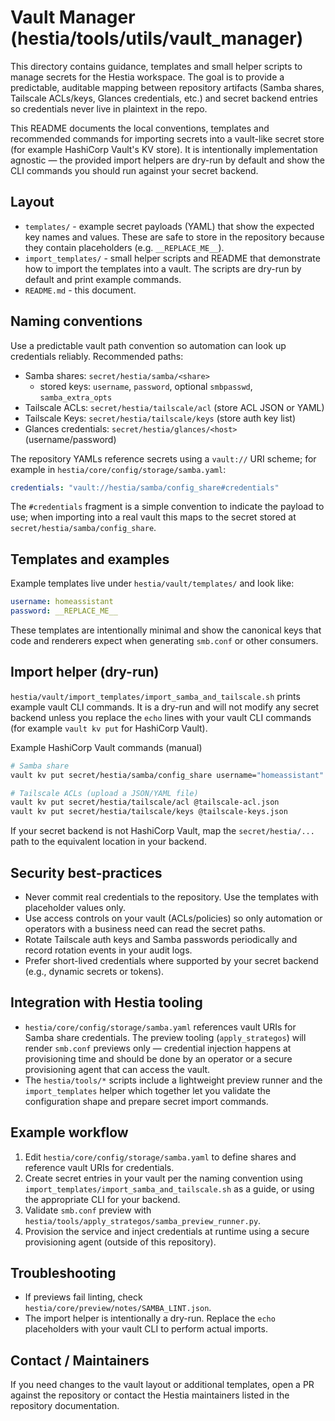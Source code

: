 # Vault Manager (hestia/tools/utils/vault_manager)

This directory contains guidance, templates and small helper scripts to
manage secrets for the Hestia workspace. The goal is to provide a
predictable, auditable mapping between repository artifacts (Samba
shares, Tailscale ACLs/keys, Glances credentials, etc.) and secret
backend entries so credentials never live in plaintext in the repo.

This README documents the local conventions, templates and recommended
commands for importing secrets into a vault-like secret store (for
example HashiCorp Vault's KV store). It is intentionally implementation
agnostic — the provided import helpers are dry-run by default and show
the CLI commands you should run against your secret backend.

## Layout

- `templates/` - example secret payloads (YAML) that show the expected
	key names and values. These are safe to store in the repository because
	they contain placeholders (e.g. `__REPLACE_ME__`).
- `import_templates/` - small helper scripts and README that demonstrate
	how to import the templates into a vault. The scripts are dry-run by
	default and print example commands.
- `README.md` - this document.

## Naming conventions

Use a predictable vault path convention so automation can look up
credentials reliably. Recommended paths:

- Samba shares: `secret/hestia/samba/<share>`
	- stored keys: `username`, `password`, optional `smbpasswd`, `samba_extra_opts`
- Tailscale ACLs: `secret/hestia/tailscale/acl` (store ACL JSON or YAML)
- Tailscale Keys: `secret/hestia/tailscale/keys` (store auth key list)
- Glances credentials: `secret/hestia/glances/<host>` (username/password)

The repository YAMLs reference secrets using a `vault://` URI scheme; for
example in `hestia/core/config/storage/samba.yaml`:

```yaml
credentials: "vault://hestia/samba/config_share#credentials"
```

The `#credentials` fragment is a simple convention to indicate the
payload to use; when importing into a real vault this maps to the
secret stored at `secret/hestia/samba/config_share`.

## Templates and examples

Example templates live under `hestia/vault/templates/` and look like:

```yaml
username: homeassistant
password: __REPLACE_ME__
```

These templates are intentionally minimal and show the canonical keys
that code and renderers expect when generating `smb.conf` or other
consumers.

## Import helper (dry-run)

`hestia/vault/import_templates/import_samba_and_tailscale.sh` prints
example vault CLI commands. It is a dry-run and will not modify any
secret backend unless you replace the `echo` lines with your vault CLI
commands (for example `vault kv put` for HashiCorp Vault).

Example HashiCorp Vault commands (manual)

```bash
# Samba share
vault kv put secret/hestia/samba/config_share username="homeassistant" password="<secret>"

# Tailscale ACLs (upload a JSON/YAML file)
vault kv put secret/hestia/tailscale/acl @tailscale-acl.json
vault kv put secret/hestia/tailscale/keys @tailscale-keys.json
```

If your secret backend is not HashiCorp Vault, map the `secret/hestia/...`
path to the equivalent location in your backend.

## Security best-practices

- Never commit real credentials to the repository. Use the templates with
	placeholder values only.
- Use access controls on your vault (ACLs/policies) so only automation or
	operators with a business need can read the secret paths.
- Rotate Tailscale auth keys and Samba passwords periodically and record
	rotation events in your audit logs.
- Prefer short-lived credentials where supported by your secret backend
	(e.g., dynamic secrets or tokens).

## Integration with Hestia tooling

- `hestia/core/config/storage/samba.yaml` references vault URIs for
	Samba share credentials. The preview tooling (`apply_strategos`) will
	render `smb.conf` previews only — credential injection happens at
	provisioning time and should be done by an operator or a secure
	provisioning agent that can access the vault.
- The `hestia/tools/*` scripts include a lightweight preview runner and
	the `import_templates` helper which together let you validate the
	configuration shape and prepare secret import commands.

## Example workflow

1. Edit `hestia/core/config/storage/samba.yaml` to define shares and
	 reference vault URIs for credentials.
2. Create secret entries in your vault per the naming convention using
	 `import_templates/import_samba_and_tailscale.sh` as a guide, or using
	 the appropriate CLI for your backend.
3. Validate `smb.conf` preview with `hestia/tools/apply_strategos/samba_preview_runner.py`.
4. Provision the service and inject credentials at runtime using a
	 secure provisioning agent (outside of this repository).

## Troubleshooting

- If previews fail linting, check `hestia/core/preview/notes/SAMBA_LINT.json`.
- The import helper is intentionally a dry-run. Replace the `echo`
	placeholders with your vault CLI to perform actual imports.

## Contact / Maintainers

If you need changes to the vault layout or additional templates, open a
PR against the repository or contact the Hestia maintainers listed in
the repository documentation.

